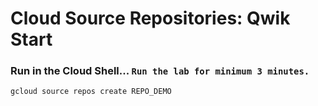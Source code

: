# Cloud Source Repositories: Qwik Start
### Run in the Cloud Shell... `Run the lab for minimum 3 minutes.`

```bash
gcloud source repos create REPO_DEMO
```
